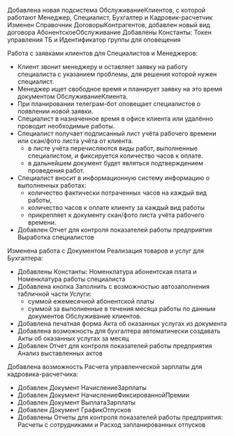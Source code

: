 Добавлена новая подсистема ОбслуживаниеКлиентов, с которой работают Менеджер, Специалист, Бухгалтер и Кадровик-расчетчик
Изменен Справочник ДоговорыКонтрагентов, добавлен новый вид договора АбонентскоеОбслуживание
Добавлены Константы: Токен управления ТБ и Идентификатор группы для оповещения

Работа с заявками клиентов для Специалистов и Менеджеров:
- Клиент звонит менеджеру и оставляет заявку на работу специалиста с указанием проблемы, для решения которой нужен специалист.
- Менеджер ищет свободное время и планирует заявку на это время документом ОбслуживаниеКлиента.
- При планировании телеграм-бот оповещает специалистов о появлении новой заявки.
- Специалист в назначенное время в офисе клиента или удалённо проводит необходимые работы.
- Специалист получает подписанный лист учёта рабочего времени или скан/фото листа учёта от клиента. 
  * в листе учёта перечисляются виды работ, выполненные специалистом, и фиксируется количество часов к оплате.
  * в дальнейшем документ будет являться подтверждением проведения работ.
- Специалист вносит в информационную систему информацию о выполненных работах:
  * количество фактически потраченных часов на каждый вид работы,
  * количество часов к оплате клиенту за каждый вид работы
  * прикрепляет к документу скан/фото листа учёта рабочего времени.
- Добавлен Отчет для контроля показателей работы предприятия Выработка специалистов
  
Изменена работа с Документом Реализация товаров и услуг для Бухгалтера:
- Добавлены Константы: Номенклатура абонентская плата и Номенклатура работы специалиста
- Добавлена кнопка Заполнить с возможностью автозаполнения табличной части Услуги:
  * суммой ежемесячной абонентской платы
  * суммой за выполненные в течения месяца работы по данным документов Обслуживание клиентов. 
- Добавлена печатная форма Акта об оказанных услугах из документа
- Добавлена возможность для бухгалтера автоматически создавать Акты об оказанных услугах за месяц
- Добавлен Отчет для контроля показателей работы предприятия Анализ выставленных актов
  
Добавлена возможность Расчета управленческой зарплаты для кадровика-расчетчика:
- Добавлен Документ НачислениеЗарплаты
- Добавлен Документ НачислениеФиксированнойПремии
- Добавлен Документ ВыплатаЗарплаты
- Добавлен Документ ГрафикОтпусков
- Добавлены Отчеты для контроля показателей работы предприятия: Расчеты с сотрудниками и Расход запланированных отпусков
